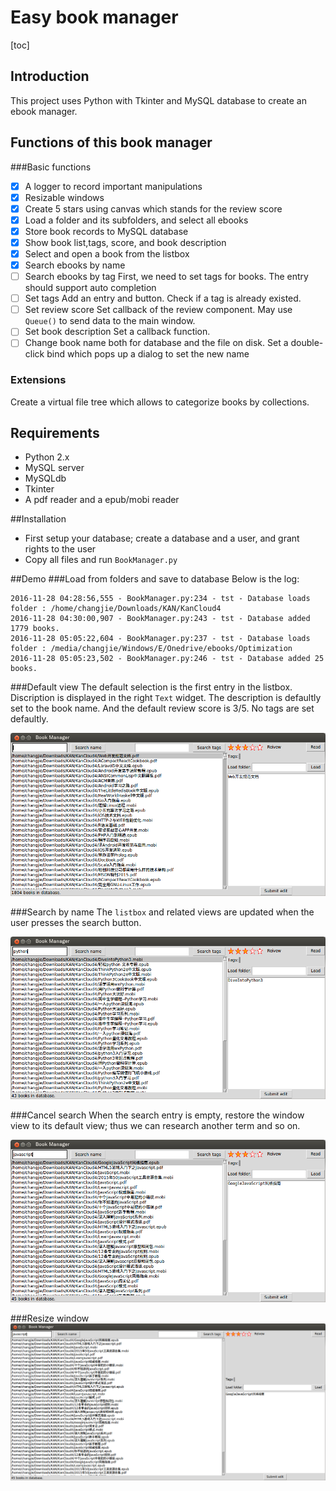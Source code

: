 # Easy book manager
[toc]
## Introduction

This project uses Python with Tkinter and MySQL database to create an ebook manager.






## Functions of this book manager

###Basic functions
- [x] A logger to record important manipulations
- [x] Resizable windows
- [x] Create 5 stars using canvas which stands for the review score
- [x] Load a folder and its subfolders, and select all ebooks
- [x] Store book records to MySQL database
- [x] Show book list,tags, score, and book description
- [x] Select and open a book from the listbox
- [x] Search ebooks by name
- [ ] Search ebooks by tag
First, we need to set tags for books. The entry should support auto completion
- [ ] Set tags
Add an entry and button. Check if a tag is already existed.
- [ ] Set review score
Set callback of the review component. May use `Queue()` to send data to the main window.
- [ ] Set book description
Set a callback function.
- [ ] Change book name both for database and the file on disk.
Set a double-click bind which pops up a dialog to set the new name

### Extensions
Create a virtual file tree which allows to categorize books by collections.

## Requirements
- Python 2.x
- MySQL server
- MySQLdb
- Tkinter
- A pdf reader and a epub/mobi reader

##Installation
- First setup your database; create a database and a user, and grant rights to the user
- Copy all files and run `BookManager.py`

##Demo
###Load from folders and save to database
Below is the log:
```
2016-11-28 04:28:56,555 - BookManager.py:234 - tst - Database loads folder : /home/changjie/Downloads/KAN/KanCloud4
2016-11-28 04:30:00,907 - BookManager.py:243 - tst - Database added 1779 books.
2016-11-28 05:05:22,604 - BookManager.py:237 - tst - Database loads folder : /media/changjie/Windows/E/Onedrive/ebooks/Optimization
2016-11-28 05:05:23,502 - BookManager.py:246 - tst - Database added 25 books.
```

###Default view 
The default selection is the first entry in the listbox. Discription is displayed in the right `Text` widget. The description is defaultly set to the book name. And the default review score is 3/5. No tags are set defaultly.

![mainWindow](./figs/BM1.png)

###Search by name
The `listbox` and related views are updated when the user presses the search button. 

![Search](./figs/BM2.png)

###Cancel search
When the search entry is empty, restore the window view to its default view; thus we can research another term and so on.

![research](./figs/BM3.png)

###Resize window
![resize](./figs/BM4.png)
